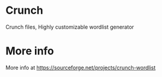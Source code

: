 # Crunch
Crunch files, Highly customizable wordlist generator
# More info
More info at https://sourceforge.net/projects/crunch-wordlist
